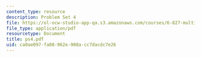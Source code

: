```yaml
---
content_type: resource
description: Problem Set 4
file: https://ol-ocw-studio-app-qa.s3.amazonaws.com/courses/6-827-multithreaded-parallelism-languages-and-compilers-fall-2002/ca0ae097fa08962e908acc7dacdc7e26_ps4.pdf
file_type: application/pdf
resourcetype: Document
title: ps4.pdf
uid: ca0ae097-fa08-962e-908a-cc7dacdc7e26
---
```

